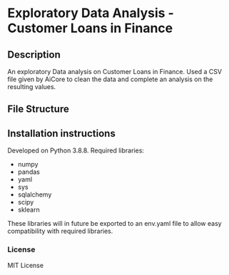 # Exploratory Data Analysis - Customer Loans in Finance
## Description
An exploratory Data analysis on Customer Loans in Finance. Used a CSV file given by AiCore to clean the data and complete an analysis on the resulting values.

## File Structure

## Installation instructions 
Developed on Python 3.8.8. Required libraries: 
- numpy
- pandas
- yaml
- sys
- sqlalchemy
- scipy
- sklearn

These libraries will in future be exported to an env.yaml file to allow easy compatibility with required libraries.


### License
MIT License
